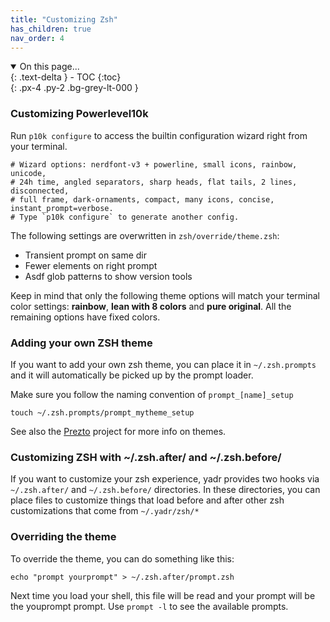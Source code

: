 ```yaml
---
title: "Customizing Zsh"
has_children: true
nav_order: 4
---
```


<details open markdown="block">
  <summary>
    On this page...
  </summary>
  {: .text-delta }
- TOC
{:toc}
</details>
{: .px-4 .py-2 .bg-grey-lt-000 }

### Customizing Powerlevel10k

Run `p10k configure` to access the builtin configuration wizard right from your terminal.


    # Wizard options: nerdfont-v3 + powerline, small icons, rainbow, unicode,
    # 24h time, angled separators, sharp heads, flat tails, 2 lines, disconnected,
    # full frame, dark-ornaments, compact, many icons, concise, instant_prompt=verbose.
    # Type `p10k configure` to generate another config.


The following settings are overwritten in `zsh/override/theme.zsh`:

  - Transient prompt on same dir
  - Fewer elements on right prompt
  - Asdf glob patterns to show version tools

Keep in mind that only the following theme options will match your terminal color settings: **rainbow**, **lean with 8 colors** and **pure original**.
All the remaining options have fixed colors.

### Adding your own ZSH theme

If you want to add your own zsh theme, you can place it in `~/.zsh.prompts` and it will automatically be picked up by the prompt loader.

Make sure you follow the naming convention of `prompt_[name]_setup`

```
touch ~/.zsh.prompts/prompt_mytheme_setup
```

See also the [Prezto](https://github.com/sorin-ionescu/prezto) project for more info on themes.

### Customizing ZSH with ~/.zsh.after/ and ~/.zsh.before/

If you want to customize your zsh experience, yadr provides two hooks via `~/.zsh.after/` and `~/.zsh.before/` directories.
In these directories, you can place files to customize things that load before and after other zsh customizations that come from `~/.yadr/zsh/*`


### Overriding the theme

To override the theme, you can do something like this:

```
echo "prompt yourprompt" > ~/.zsh.after/prompt.zsh
```

Next time you load your shell, this file will be read and your prompt will be the youprompt prompt. Use `prompt -l` to see the available prompts.
